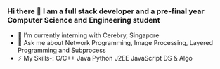### Hi there 👋 I am a full stack developer and a pre-final year Computer Science and Engineering student
- 🔭 I’m currently interning with Cerebry, Singapore
- 💬 Ask me about Network Programming, Image Processing, Layered Programming and Subprocess
- ⚡ My Skills-: C/C++ Java Python J2EE JavaScript DS & Algo
